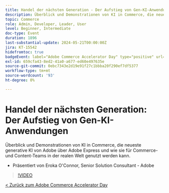```yaml
---
title: Handel der nächsten Generation - Der Aufstieg von Gen-KI-Anwendungen
description: Überblick und Demonstrationen von KI in Commerce, die neueste generative KI von Adobe über Adobe Express und wie sie für Commerce- und Content-Teams in der realen Welt genutzt werden kann.
topic: Commerce
role: Admin, Developer, Leader, User
level: Beginner, Intermediate
doc-type: Event
duration: 1896
last-substantial-update: 2024-05-21T00:00:00Z
jira: KT-15542
hidefromtoc: true
badgeEvent: label="Adobe Commerce Accelerator Day" type="positive" url="https://experienceleague.adobe.com/de/docs/events/apac-commerce-recordings/2024/overview"
exl-id: 659cfa43-8ed2-41a0-a677-ed60e497635e
source-git-commit: 0ebc7343e2d19e91f27c1bbba20f290ef7df5377
workflow-type: tm+mt
source-wordcount: '93'
ht-degree: 0%

---
```


# Handel der nächsten Generation: Der Aufstieg von Gen-KI-Anwendungen

Überblick und Demonstrationen von KI in Commerce, die neueste generative KI von Adobe über Adobe Express und wie sie für Commerce- und Content-Teams in der realen Welt genutzt werden kann.

+ Präsentiert von Eroka O&#39;Connor, Senior Solution Consultant - Adobe

>[!VIDEO](https://video.tv.adobe.com/v/3429269/?learn=on)

[&lt; Zurück zum Adobe Commerce Accelerator Day](./overview.md)
